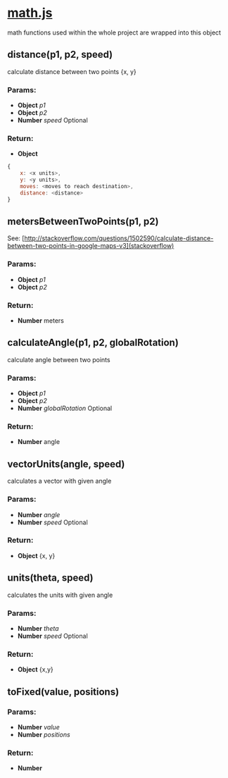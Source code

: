 

<!-- Start math.js -->

# [math.js](math.js)

math functions used within the whole project are wrapped into this object

## distance(p1, p2, speed)

calculate distance between two points {x, y}

### Params:

* **Object** *p1* 
* **Object** *p2* 
* **Number** *speed* Optional

### Return:

* **Object** 
```javascript
{
    x: <x units>,
    y: <y units>,
    moves: <moves to reach destination>,
    distance: <distance>
}
```

## metersBetweenTwoPoints(p1, p2)

See: [http://stackoverflow.com/questions/1502590/calculate-distance-between-two-points-in-google-maps-v3](stackoverflow)

### Params:

* **Object** *p1* 
* **Object** *p2* 

### Return:

* **Number** meters

## calculateAngle(p1, p2, globalRotation)

calculate angle between two points

### Params:

* **Object** *p1* 
* **Object** *p2* 
* **Number** *globalRotation* Optional

### Return:

* **Number** angle

## vectorUnits(angle, speed)

calculates a vector with given angle

### Params:

* **Number** *angle* 
* **Number** *speed* Optional

### Return:

* **Object** {x, y}

## units(theta, speed)

calculates the units with given angle

### Params:

* **Number** *theta* 
* **Number** *speed* Optional

### Return:

* **Object** {x,y}

## toFixed(value, positions)

### Params:

* **Number** *value* 
* **Number** *positions* 

### Return:

* **Number** 

<!-- End math.js -->

